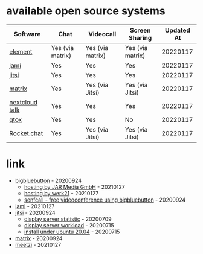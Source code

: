 # available open source systems

| Software | Chat | Videocall | Screen Sharing | Updated At |
| --- | --- | --- | --- | --- |
| [element](https://element.io/) | Yes (via matrix) | Yes (via matrix) | Yes (via matrix) | 20220117 |
| [jami](https://jami.net/) | Yes | Yes | Yes | 20220117 |
| [jitsi](https://jitsi.org/) | Yes | Yes | Yes | 20220117 |
| [matrix](https://matrix.org/) | Yes | Yes (via Jitsi) | Yes (via Jitsi) | 20220117 |
| [nextcloud talk](https://nextcloud.com/talk/) | Yes | Yes | Yes | 20220117 |
| [qtox](https://qtox.github.io/) | Yes | Yes | No | 20220117 |
| [Rocket.chat](https://rocket.chat/) | Yes | Yes (via Jitsi) | Yes (via Jitsi) | 20220117 |

# link

* [bigbluebutton](https://bigbluebutton.org/) - 20200924
    * [hosting by JAR Media GmbH](https://bbbserver.de/) - 20210127
    * [hosting by werk21](https://www.werk21.de/produkte/co_working/bigbluebutton/index.html) - 20210127
    * [senfcall - free videoconference using bigbluebutton](https://www.senfcall.de/) - 20200924
* [jami](https://jami.net/) - 20210127
* [jitsi](https://jitsi.org/) - 20200924
    * [display server statistic](https://scheible.it/jitsi-meet-statistik-grafana-dashboard/) - 20200709
    * [display server workload](https://scheible.it/jitsi-meet-server-auslastung/) - 20200715
    * [install under ubuntu 20.04](https://scheible.it/jitsi-meet-installation-ubuntu-20-04/) - 20200715
* [matrix](https://matrix.org/) - 20200924
* [meetzi](https://klassenzimmer.meetzi.de/plans) - 20210127
